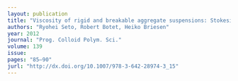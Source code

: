 ```yaml
---
layout: publication
title: "Viscosity of rigid and breakable aggregate suspensions: Stokesian Dynamics for rigid aggregates"
authors: "Ryohei Seto, Robert Botet, Heiko Briesen"
year: 2012
journal: "Prog. Colloid Polym. Sci."
volume: 139
issue: 
pages: "85–90"
jurl: "http://dx.doi.org/10.1007/978-3-642-28974-3_15"
---
```

